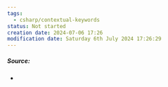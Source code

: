 ```yaml
---
tags:
  - csharp/contextual-keywords
status: Not started
creation date: 2024-07-06 17:26
modification date: Saturday 6th July 2024 17:26:29
---
```

##### Source:
* 